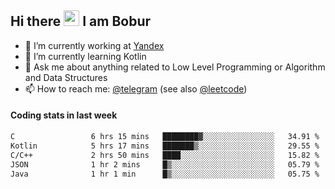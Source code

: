 ## Hi there <img src="https://media.giphy.com/media/hvRJCLFzcasrR4ia7z/giphy.gif" width="25px" height="25px"> I am Bobur

- 💼 I’m currently working at [Yandex](https://yandex.ru/)
- 🌱 I’m currently learning Kotlin
- 💬 Ask me about anything related to Low Level Programming or Algorithm and Data Structures
- 📫 How to reach me: [@telegram](https://t.me/octoant) (see also [@leetcode](https://leetcode.com/octoant/))    

#### Coding stats in last week

<!--START_SECTION:waka-->

```txt
C                 6 hrs 15 mins   ████████▓░░░░░░░░░░░░░░░░   34.91 %
Kotlin            5 hrs 17 mins   ███████▒░░░░░░░░░░░░░░░░░   29.55 %
C/C++             2 hrs 50 mins   ████░░░░░░░░░░░░░░░░░░░░░   15.82 %
JSON              1 hr 2 mins     █▒░░░░░░░░░░░░░░░░░░░░░░░   05.79 %
Java              1 hr 1 min      █▒░░░░░░░░░░░░░░░░░░░░░░░   05.75 %
```

<!--END_SECTION:waka-->

